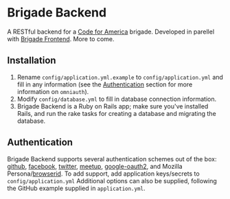 Brigade Backend
===============

A RESTful backend for a [Code for America](http://www.codeforamerica.org) brigade. Developed in parellel with [Brigade Frontend](https://github.com/codeforboston/brigade_frontend/). More to come.

Installation
------------

1. Rename `config/application.yml.example` to `config/application.yml` and fill in any information (see the [Authentication](#authentication) section for more information on `omniauth`).
2. Modify `config/database.yml` to fill in database connection information.
3. Brigade Backend is a Ruby on Rails app; make sure you've installed Rails, and run the rake tasks for creating a database and migrating the database.


Authentication
--------------

Brigade Backend supports several authentication schemes out of the box: [github](https://github.com/intridea/omniauth-github), [facebook](https://github.com/mkdynamic/omniauth-facebook), [twitter](https://github.com/arunagw/omniauth-twitter), [meetup](https://github.com/tapster/omniauth-meetup), [google-oauth2](https://github.com/zquestz/omniauth-google-oauth2), and Mozilla Persona/[browserid](https://github.com/intridea/omniauth-browserid). To add support, add application keys/secrets to `config/application.yml` Additional options can also be supplied, following the GitHub example supplied in `application.yml`.
